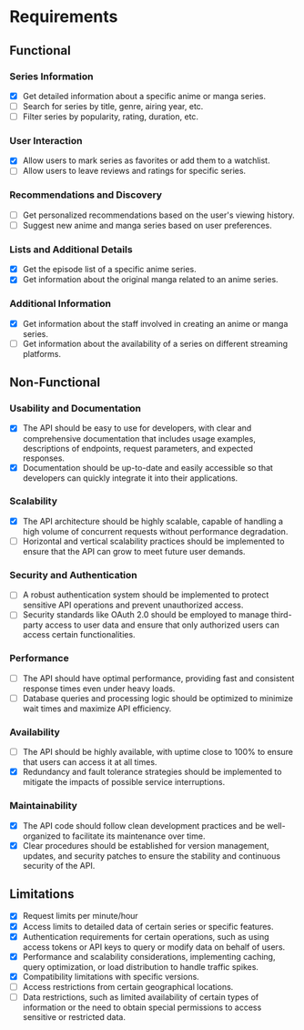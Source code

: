 # Requirements

## **Functional**

### Series Information

- [x] Get detailed information about a specific anime or manga series.
- [ ] Search for series by title, genre, airing year, etc.
- [ ] Filter series by popularity, rating, duration, etc.

### User Interaction

- [x] Allow users to mark series as favorites or add them to a watchlist.
- [ ] Allow users to leave reviews and ratings for specific series.

### Recommendations and Discovery

- [ ] Get personalized recommendations based on the user's viewing history.
- [ ] Suggest new anime and manga series based on user preferences.

### Lists and Additional Details

- [x] Get the episode list of a specific anime series.
- [x] Get information about the original manga related to an anime series.

### Additional Information

- [x] Get information about the staff involved in creating an anime or manga series.
- [ ] Get information about the availability of a series on different streaming platforms.

## **Non-Functional**

### Usability and Documentation

- [x] The API should be easy to use for developers, with clear and comprehensive documentation that includes usage examples, descriptions of endpoints, request parameters, and expected responses.
- [x] Documentation should be up-to-date and easily accessible so that developers can quickly integrate it into their applications.

### Scalability

- [x] The API architecture should be highly scalable, capable of handling a high volume of concurrent requests without performance degradation.
- [ ] Horizontal and vertical scalability practices should be implemented to ensure that the API can grow to meet future user demands.

### Security and Authentication

- [ ] A robust authentication system should be implemented to protect sensitive API operations and prevent unauthorized access.
- [ ] Security standards like OAuth 2.0 should be employed to manage third-party access to user data and ensure that only authorized users can access certain functionalities.

### Performance

- [ ] The API should have optimal performance, providing fast and consistent response times even under heavy loads.
- [ ] Database queries and processing logic should be optimized to minimize wait times and maximize API efficiency.

### Availability

- [ ] The API should be highly available, with uptime close to 100% to ensure that users can access it at all times.
- [x] Redundancy and fault tolerance strategies should be implemented to mitigate the impacts of possible service interruptions.

### Maintainability

- [x] The API code should follow clean development practices and be well-organized to facilitate its maintenance over time.
- [x] Clear procedures should be established for version management, updates, and security patches to ensure the stability and continuous security of the API.

## Limitations

- [x] Request limits per minute/hour
- [x] Access limits to detailed data of certain series or specific features.
- [x] Authentication requirements for certain operations, such as using access tokens or API keys to query or modify data on behalf of users.
- [x] Performance and scalability considerations, implementing caching, query optimization, or load distribution to handle traffic spikes.
- [x] Compatibility limitations with specific versions.
- [ ] Access restrictions from certain geographical locations.
- [ ] Data restrictions, such as limited availability of certain types of information or the need to obtain special permissions to access sensitive or restricted data.
